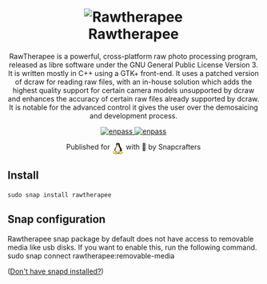 <h1 align="center">
  <img src="https://rawtherapee.com/images/rt-logo-white.svg" alt="Rawtherapee">
  <br />
  Rawtherapee
</h1>

<p align="center">RawTherapee is a powerful, cross-platform raw photo processing program, released as libre software under the GNU General Public License Version 3. It is written mostly in C++ using a GTK+ front-end. It uses a patched version of dcraw for reading raw files, with an in-house solution which adds the highest quality support for certain camera models unsupported by dcraw and enhances the accuracy of certain raw files already supported by dcraw. It is notable for the advanced control it gives the user over the demosaicing and development process.</p>

<p align="center">
<a href="https://snapcraft.io/rawtherapee">
  <img alt="enpass" src="https://snapcraft.io/rawtherapee/badge.svg" />
</a>
<a href="https://snapcraft.io/rawtherapee">
  <img alt="enpass" src="https://snapcraft.io/rawtherapee/trending.svg?name=0" />
</a>
</p>



<p align="center">Published for <img src="https://raw.githubusercontent.com/anythingcodes/slack-emoji-for-techies/gh-pages/emoji/tux.png" align="top" width="24" /> with 💝 by Snapcrafters</p>

## Install

    sudo snap install rawtherapee

## Snap configuration

Rawtherapee snap package by default does not have access to removable media like usb disks. If you want to enable this, run the following command.
    sudo snap connect rawtherapee:removable-media


([Don't have snapd installed?](https://snapcraft.io/docs/core/install))
